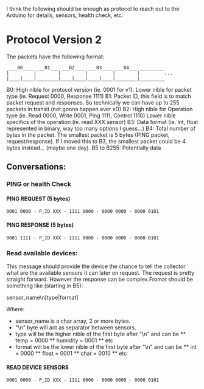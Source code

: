I think the following should be enough as protocol to reach out to the Arduino for details, sensors, health check, etc.

# Protocol Version 2

The packets have the following format:

```
 ___B0____ ___B1___ ___B2____ ___B3____ ___B4___ _________
|         |        |         |         |        |         ...
|____|____|________|____|____|____|____|________|_________
```

B0: High nible for protocol version (ie. 0001 for v1).
    Lower nible for packet type (ie. Request 0000, Response 1111)
B1: Packet ID, this field is to match packet request and responses. So technically we can have up to 255 packets in transit (not gonna happen ever xD)
B2: High nible for Operation type (ie. Read 0000, Write 0001, Ping 1111, Control 1110)
    Lower nible specifics of the operation (ie. read XXX sensor)
B3: Data format (ie. int, float represented in binary, way too many options I guess...)
B4: Total number of bytes in the packet. The smallest packet is 5 bytes (PING packet, request/response). If I moved this to B3, the smallest packet could be 4 bytes instead... (maybe one day).
B5 to B255: Potentially data

## Conversations:

### PING or health Check

#### PING REQUEST (5 bytes)
```
0001 0000 - P_ID XXX - 1111 0000 - 0000 0000 - 0000 0101
```
#### PING RESPONSE (5 bytes)
```
0001 1111 - P_ID XXX - 1111 0000 - 0000 0000 - 0000 0101
```
### Read available devices:

This message should provide the device the chance to tell the collector what are the available sensors it can later on request. The request is pretty straight forward.
However the response can be complex.Fromat should be something like (starting in B5):

sensor_name\n[type|format]

Where:

* sensor_name is a char array, 2 or more bytes.
* "\n" byte will act as separator between sensors.
* type will be the higher nible of the first byte after "\n" and can be
** temp = 0000
** humidity = 0001
** etc
* format will be the lower nible of the first byte after "\n" and can be
** int = 0000
** float = 0001
** char = 0010
** etc

#### READ DEVICE SENSORS
```
0001 0000 - P_ID XXX - 1111 0000 - 0000 0000 - 0000 0101
```
